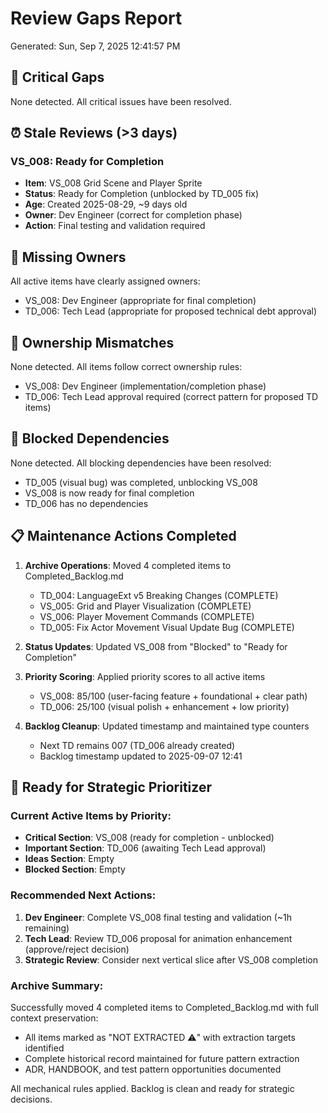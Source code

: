 # Review Gaps Report
Generated: Sun, Sep  7, 2025 12:41:57 PM

## 🚨 Critical Gaps

None detected. All critical issues have been resolved.

## ⏰ Stale Reviews (>3 days)

### VS_008: Ready for Completion
- **Item**: VS_008 Grid Scene and Player Sprite  
- **Status**: Ready for Completion (unblocked by TD_005 fix)
- **Age**: Created 2025-08-29, ~9 days old
- **Owner**: Dev Engineer (correct for completion phase)
- **Action**: Final testing and validation required

## 👤 Missing Owners

All active items have clearly assigned owners:
- VS_008: Dev Engineer (appropriate for final completion)
- TD_006: Tech Lead (appropriate for proposed technical debt approval)

## 🔄 Ownership Mismatches

None detected. All items follow correct ownership rules:
- VS_008: Dev Engineer (implementation/completion phase)
- TD_006: Tech Lead approval required (correct pattern for proposed TD items)

## 🚧 Blocked Dependencies

None detected. All blocking dependencies have been resolved:
- TD_005 (visual bug) was completed, unblocking VS_008
- VS_008 is now ready for final completion
- TD_006 has no dependencies

## 📋 Maintenance Actions Completed

1. **Archive Operations**: Moved 4 completed items to Completed_Backlog.md
   - TD_004: LanguageExt v5 Breaking Changes (COMPLETE)
   - VS_005: Grid and Player Visualization (COMPLETE)  
   - VS_006: Player Movement Commands (COMPLETE)
   - TD_005: Fix Actor Movement Visual Update Bug (COMPLETE)

2. **Status Updates**: Updated VS_008 from "Blocked" to "Ready for Completion"

3. **Priority Scoring**: Applied priority scores to all active items
   - VS_008: 85/100 (user-facing feature + foundational + clear path)
   - TD_006: 25/100 (visual polish + enhancement + low priority)

4. **Backlog Cleanup**: Updated timestamp and maintained type counters
   - Next TD remains 007 (TD_006 already created)
   - Backlog timestamp updated to 2025-09-07 12:41

## 🎯 Ready for Strategic Prioritizer

### Current Active Items by Priority:
- **Critical Section**: VS_008 (ready for completion - unblocked)
- **Important Section**: TD_006 (awaiting Tech Lead approval)
- **Ideas Section**: Empty
- **Blocked Section**: Empty

### Recommended Next Actions:
1. **Dev Engineer**: Complete VS_008 final testing and validation (~1h remaining)
2. **Tech Lead**: Review TD_006 proposal for animation enhancement (approve/reject decision)
3. **Strategic Review**: Consider next vertical slice after VS_008 completion

### Archive Summary:
Successfully moved 4 completed items to Completed_Backlog.md with full context preservation:
- All items marked as "NOT EXTRACTED ⚠️" with extraction targets identified
- Complete historical record maintained for future pattern extraction
- ADR, HANDBOOK, and test pattern opportunities documented

All mechanical rules applied. Backlog is clean and ready for strategic decisions.